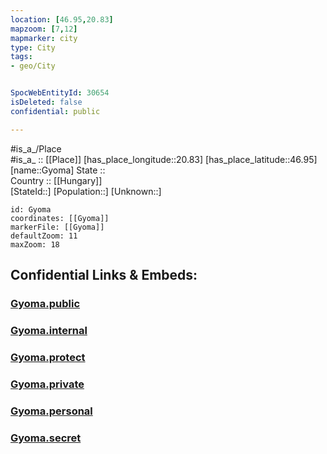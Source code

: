 ```yaml
---
location: [46.95,20.83] 
mapzoom: [7,12] 
mapmarker: city 
type: City
tags:
- geo/City


SpocWebEntityId: 30654
isDeleted: false
confidential: public

---
```

#is_a_/Place  
#is_a_ :: [[Place]] 
[has_place_longitude::20.83] 
[has_place_latitude::46.95] 
[name::Gyoma] 
State ::  
Country :: [[Hungary]]  
[StateId::] 
[Population::] 
[Unknown::] 


```leaflet
id: Gyoma
coordinates: [[Gyoma]] 
markerFile: [[Gyoma]] 
defaultZoom: 11 
maxZoom: 18
```


## Confidential Links & Embeds: 

### [Gyoma.public](/_public/\Earth\Continent\Europe\Europe~East\Hungary\Counties~Hungary\Békés\CityGyoma.public.md) 

### [Gyoma.internal](/_internal/\Earth\Continent\Europe\Europe~East\Hungary\Counties~Hungary\Békés\CityGyoma.internal.md) 

### [Gyoma.protect](/_protect/\Earth\Continent\Europe\Europe~East\Hungary\Counties~Hungary\Békés\CityGyoma.protect.md) 

### [Gyoma.private](/_private/\Earth\Continent\Europe\Europe~East\Hungary\Counties~Hungary\Békés\CityGyoma.private.md) 

### [Gyoma.personal](/_personal/\Earth\Continent\Europe\Europe~East\Hungary\Counties~Hungary\Békés\CityGyoma.personal.md) 

### [Gyoma.secret](/_secret/\Earth\Continent\Europe\Europe~East\Hungary\Counties~Hungary\Békés\CityGyoma.secret.md)


